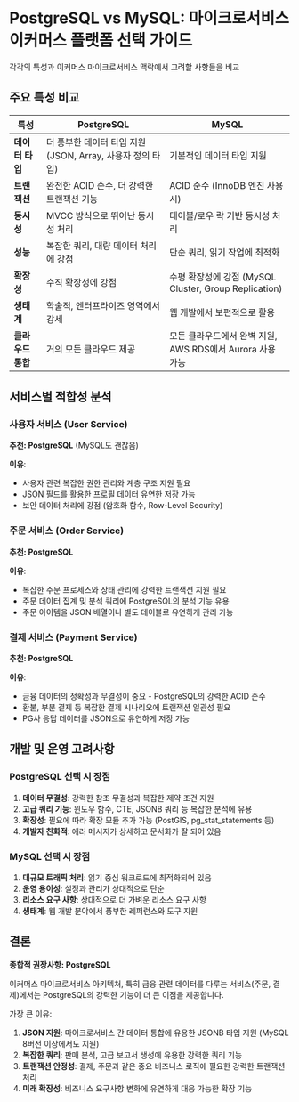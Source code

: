 # PostgreSQL vs MySQL: 마이크로서비스 이커머스 플랫폼 선택 가이드

각각의 특성과 이커머스 마이크로서비스 맥락에서 고려할 사항들을 비교

## 주요 특성 비교

| 특성              | PostgreSQL                                                 | MySQL                                                     |
| ----------------- | ---------------------------------------------------------- | --------------------------------------------------------- |
| **데이터 타입**   | 더 풍부한 데이터 타입 지원 (JSON, Array, 사용자 정의 타입) | 기본적인 데이터 타입 지원                                 |
| **트랜잭션**      | 완전한 ACID 준수, 더 강력한 트랜잭션 기능                  | ACID 준수 (InnoDB 엔진 사용 시)                           |
| **동시성**        | MVCC 방식으로 뛰어난 동시성 처리                           | 테이블/로우 락 기반 동시성 처리                           |
| **성능**          | 복잡한 쿼리, 대량 데이터 처리에 강점                       | 단순 쿼리, 읽기 작업에 최적화                             |
| **확장성**        | 수직 확장성에 강점                                         | 수평 확장성에 강점 (MySQL Cluster, Group Replication)     |
| **생태계**        | 학술적, 엔터프라이즈 영역에서 강세                         | 웹 개발에서 보편적으로 활용                               |
| **클라우드 통합** | 거의 모든 클라우드 제공                                    | 모든 클라우드에서 완벽 지원, AWS RDS에서 Aurora 사용 가능 |

## 서비스별 적합성 분석

### 사용자 서비스 (User Service)

**추천: PostgreSQL** (MySQL도 괜찮음)

**이유**:

- 사용자 관련 복잡한 권한 관리와 계층 구조 지원 필요
- JSON 필드를 활용한 프로필 데이터 유연한 저장 가능
- 보안 데이터 처리에 강점 (암호화 함수, Row-Level Security)

### 주문 서비스 (Order Service)

**추천: PostgreSQL**

**이유**:

- 복잡한 주문 프로세스와 상태 관리에 강력한 트랜잭션 지원 필요
- 주문 데이터 집계 및 분석 쿼리에 PostgreSQL의 분석 기능 유용
- 주문 아이템을 JSON 배열이나 별도 테이블로 유연하게 관리 가능

### 결제 서비스 (Payment Service)

**추천: PostgreSQL**

**이유**:

- 금융 데이터의 정확성과 무결성이 중요 - PostgreSQL의 강력한 ACID 준수
- 환불, 부분 결제 등 복잡한 결제 시나리오에 트랜잭션 일관성 필요
- PG사 응답 데이터를 JSON으로 유연하게 저장 가능

## 개발 및 운영 고려사항

### PostgreSQL 선택 시 장점

1. **데이터 무결성**: 강력한 참조 무결성과 복잡한 제약 조건 지원
2. **고급 쿼리 기능**: 윈도우 함수, CTE, JSONB 쿼리 등 복잡한 분석에 유용
3. **확장성**: 필요에 따라 확장 모듈 추가 가능 (PostGIS, pg_stat_statements 등)
4. **개발자 친화적**: 에러 메시지가 상세하고 문서화가 잘 되어 있음

### MySQL 선택 시 장점

1. **대규모 트래픽 처리**: 읽기 중심 워크로드에 최적화되어 있음
2. **운영 용이성**: 설정과 관리가 상대적으로 단순
3. **리소스 요구 사항**: 상대적으로 더 가벼운 리소스 요구 사항
4. **생태계**: 웹 개발 분야에서 풍부한 레퍼런스와 도구 지원

## 결론

**종합적 권장사항: PostgreSQL**

이커머스 마이크로서비스 아키텍처, 특히 금융 관련 데이터를 다루는 서비스(주문, 결제)에서는 PostgreSQL의 강력한 기능이 더 큰 이점을 제공합니다.

가장 큰 이유:

1. **JSON 지원**: 마이크로서비스 간 데이터 통합에 유용한 JSONB 타입 지원 (MySQL 8버전 이상에서도 지원)
2. **복잡한 쿼리**: 판매 분석, 고급 보고서 생성에 유용한 강력한 쿼리 기능
3. **트랜잭션 안정성**: 결제, 주문과 같은 중요 비즈니스 로직에 필요한 강력한 트랜잭션 처리
4. **미래 확장성**: 비즈니스 요구사항 변화에 유연하게 대응 가능한 확장 기능
